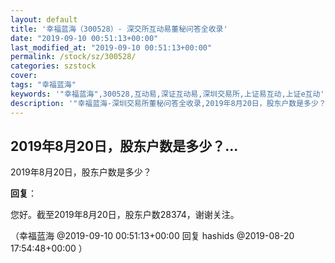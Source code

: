 ```yaml
---
layout: default
title: '幸福蓝海（300528）- 深交所互动易董秘问答全收录'
date: "2019-09-10 00:51:13+00:00"
last_modified_at: "2019-09-10 00:51:13+00:00"
permalink: /stock/sz/300528/
categories: szstock
cover: 
tags: "幸福蓝海"
keywords: '"幸福蓝海",300528,互动易,深证互动易,深圳交易所,上证易互动,上证e互动'
description: '"幸福蓝海-深圳交易所董秘问答全收录,2019年8月20日，股东户数是多少？"'
---
```


## 2019年8月20日，股东户数是多少？...

2019年8月20日，股东户数是多少？

**回复**：

您好。截至2019年8月20日，股东户数28374，谢谢关注。 

（幸福蓝海  @2019-09-10 00:51:13+00:00 回复 hashids  @2019-08-20 17:54:48+00:00 ）

